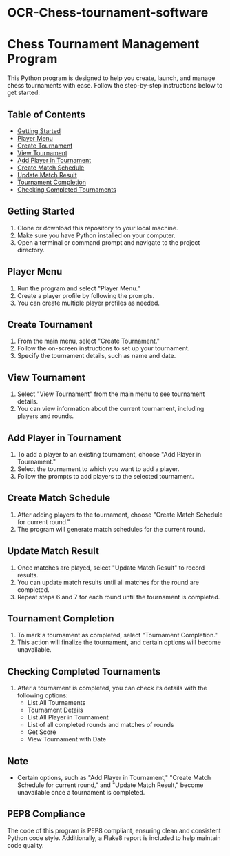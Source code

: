 # OCR-Chess-tournament-software
 
# Chess Tournament Management Program

This Python program is designed to help you create, launch, and manage chess tournaments with ease. Follow the step-by-step instructions below to get started:

## Table of Contents
- [Getting Started](#getting-started)
- [Player Menu](#player-menu)
- [Create Tournament](#create-tournament)
- [View Tournament](#view-tournament)
- [Add Player in Tournament](#add-player-in-tournament)
- [Create Match Schedule](#create-match-schedule)
- [Update Match Result](#update-match-result)
- [Tournament Completion](#tournament-completion)
- [Checking Completed Tournaments](#checking-completed-tournaments)

## Getting Started

1. Clone or download this repository to your local machine.
2. Make sure you have Python installed on your computer.
3. Open a terminal or command prompt and navigate to the project directory.

## Player Menu

1. Run the program and select "Player Menu."
2. Create a player profile by following the prompts.
3. You can create multiple player profiles as needed.

## Create Tournament

1. From the main menu, select "Create Tournament."
2. Follow the on-screen instructions to set up your tournament.
3. Specify the tournament details, such as name and date.

## View Tournament

1. Select "View Tournament" from the main menu to see tournament details.
2. You can view information about the current tournament, including players and rounds.

## Add Player in Tournament

1. To add a player to an existing tournament, choose "Add Player in Tournament."
2. Select the tournament to which you want to add a player.
3. Follow the prompts to add players to the selected tournament.

## Create Match Schedule

1. After adding players to the tournament, choose "Create Match Schedule for current round."
2. The program will generate match schedules for the current round.

## Update Match Result

1. Once matches are played, select "Update Match Result" to record results.
2. You can update match results until all matches for the round are completed.
3. Repeat steps 6 and 7 for each round until the tournament is completed.

## Tournament Completion

1. To mark a tournament as completed, select "Tournament Completion."
2. This action will finalize the tournament, and certain options will become unavailable.

## Checking Completed Tournaments

1. After a tournament is completed, you can check its details with the following options:
   - List All Tournaments
   - Tournament Details
   - List All Player in Tournament
   - List of all completed rounds and matches of rounds
   - Get Score
   - View Tournament with Date

## Note

- Certain options, such as "Add Player in Tournament," "Create Match Schedule for current round," and "Update Match Result," become unavailable once a tournament is completed.

## PEP8 Compliance

The code of this program is PEP8 compliant, ensuring clean and consistent Python code style. Additionally, a Flake8 report is included to help maintain code quality.